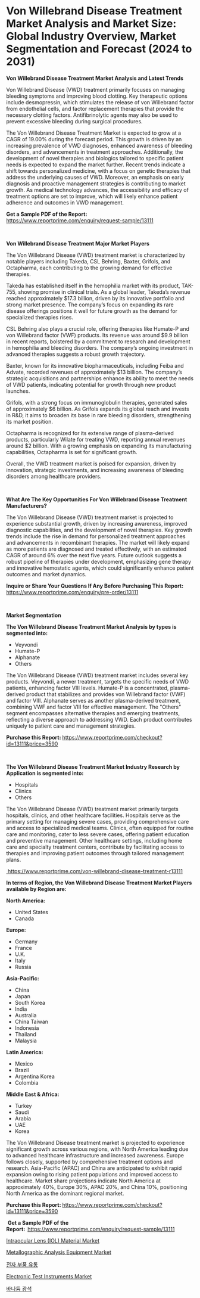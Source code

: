 <p><h1>Von Willebrand Disease Treatment Market Analysis and Market Size: Global Industry Overview, Market Segmentation and Forecast (2024 to 2031)</h1></p><p><strong>Von Willebrand Disease Treatment Market Analysis and Latest Trends</strong></p>
<p><p>Von Willebrand Disease (VWD) treatment primarily focuses on managing bleeding symptoms and improving blood clotting. Key therapeutic options include desmopressin, which stimulates the release of von Willebrand factor from endothelial cells, and factor replacement therapies that provide the necessary clotting factors. Antifibrinolytic agents may also be used to prevent excessive bleeding during surgical procedures.</p><p>The Von Willebrand Disease Treatment Market is expected to grow at a CAGR of 19.00% during the forecast period. This growth is driven by an increasing prevalence of VWD diagnoses, enhanced awareness of bleeding disorders, and advancements in treatment approaches. Additionally, the development of novel therapies and biologics tailored to specific patient needs is expected to expand the market further. Recent trends indicate a shift towards personalized medicine, with a focus on genetic therapies that address the underlying causes of VWD. Moreover, an emphasis on early diagnosis and proactive management strategies is contributing to market growth. As medical technology advances, the accessibility and efficacy of treatment options are set to improve, which will likely enhance patient adherence and outcomes in VWD management.</p></p>
<p><strong>Get a Sample PDF of the Report:&nbsp;</strong> <a href="https://www.reportprime.com/enquiry/request-sample/13111">https://www.reportprime.com/enquiry/request-sample/13111</a></p>
<p>&nbsp;</p>
<p><strong>Von Willebrand Disease Treatment Major Market Players</strong></p>
<p><p>The Von Willebrand Disease (VWD) treatment market is characterized by notable players including Takeda, CSL Behring, Baxter, Grifols, and Octapharma, each contributing to the growing demand for effective therapies.</p><p>Takeda has established itself in the hemophilia market with its product, TAK-755, showing promise in clinical trials. As a global leader, Takeda’s revenue reached approximately $17.3 billion, driven by its innovative portfolio and strong market presence. The company’s focus on expanding its rare disease offerings positions it well for future growth as the demand for specialized therapies rises.</p><p>CSL Behring also plays a crucial role, offering therapies like Humate-P and von Willebrand factor (VWF) products. Its revenue was around $9.9 billion in recent reports, bolstered by a commitment to research and development in hemophilia and bleeding disorders. The company’s ongoing investment in advanced therapies suggests a robust growth trajectory.</p><p>Baxter, known for its innovative biopharmaceuticals, including Feiba and Advate, recorded revenues of approximately $13 billion. The company’s strategic acquisitions and partnerships enhance its ability to meet the needs of VWD patients, indicating potential for growth through new product launches.</p><p>Grifols, with a strong focus on immunoglobulin therapies, generated sales of approximately $6 billion. As Grifols expands its global reach and invests in R&D, it aims to broaden its base in rare bleeding disorders, strengthening its market position.</p><p>Octapharma is recognized for its extensive range of plasma-derived products, particularly Wilate for treating VWD, reporting annual revenues around $2 billion. With a growing emphasis on expanding its manufacturing capabilities, Octapharma is set for significant growth.</p><p>Overall, the VWD treatment market is poised for expansion, driven by innovation, strategic investments, and increasing awareness of bleeding disorders among healthcare providers.</p></p>
<p>&nbsp;</p>
<p><strong>What Are The Key Opportunities For Von Willebrand Disease Treatment Manufacturers?</strong></p>
<p><p>The Von Willebrand Disease (VWD) treatment market is projected to experience substantial growth, driven by increasing awareness, improved diagnostic capabilities, and the development of novel therapies. Key growth trends include the rise in demand for personalized treatment approaches and advancements in recombinant therapies. The market will likely expand as more patients are diagnosed and treated effectively, with an estimated CAGR of around 6% over the next five years. Future outlook suggests a robust pipeline of therapies under development, emphasizing gene therapy and innovative hemostatic agents, which could significantly enhance patient outcomes and market dynamics.</p></p>
<p><strong>Inquire or Share Your Questions If Any Before Purchasing This Report:</strong> <a href="https://www.reportprime.com/enquiry/pre-order/13111">https://www.reportprime.com/enquiry/pre-order/13111</a></p>
<p>&nbsp;</p>
<p><strong>Market Segmentation</strong></p>
<p><strong>The Von Willebrand Disease Treatment Market Analysis by types is segmented into:</strong></p>
<p><ul><li>Veyvondi</li><li>Humate-P</li><li>Alphanate</li><li>Others</li></ul></p>
<p><p>The Von Willebrand Disease (VWD) treatment market includes several key products. Veyvondi, a newer treatment, targets the specific needs of VWD patients, enhancing factor VIII levels. Humate-P is a concentrated, plasma-derived product that stabilizes and provides von Willebrand factor (VWF) and factor VIII. Alphanate serves as another plasma-derived treatment, combining VWF and factor VIII for effective management. The "Others" segment encompasses alternative therapies and emerging treatments, reflecting a diverse approach to addressing VWD. Each product contributes uniquely to patient care and management strategies.</p></p>
<p><strong>Purchase this Report:&nbsp;</strong><a href="https://www.reportprime.com/checkout?id=13111&price=3590">https://www.reportprime.com/checkout?id=13111&price=3590</a></p>
<p>&nbsp;</p>
<p><strong>The Von Willebrand Disease Treatment Market Industry Research by Application is segmented into:</strong></p>
<p><ul><li>Hospitals</li><li>Clinics</li><li>Others</li></ul></p>
<p><p>The Von Willebrand Disease (VWD) treatment market primarily targets hospitals, clinics, and other healthcare facilities. Hospitals serve as the primary setting for managing severe cases, providing comprehensive care and access to specialized medical teams. Clinics, often equipped for routine care and monitoring, cater to less severe cases, offering patient education and preventive management. Other healthcare settings, including home care and specialty treatment centers, contribute by facilitating access to therapies and improving patient outcomes through tailored management plans.</p></p>
<p><a href="https://www.reportprime.com/von-willebrand-disease-treatment-r13111">&nbsp;https://www.reportprime.com/von-willebrand-disease-treatment-r13111</a></p>
<p><strong>In terms of Region, the Von Willebrand Disease Treatment Market Players available by Region are:</strong></p>
<p>
    <p> <strong> North America: </strong>
        <ul>
            <li>United States</li>
            <li>Canada</li>
        </ul>
        </p> 
    <p> <strong> Europe: </strong>
        <ul>
            <li>Germany</li>
            <li>France</li>
            <li>U.K.</li>
            <li>Italy</li>
            <li>Russia</li>
        </ul>
        </p> 
    <p> <strong> Asia-Pacific: </strong>
        <ul>
            <li>China</li>
            <li>Japan</li>
            <li>South Korea</li>
            <li>India</li>
            <li>Australia</li>
            <li>China Taiwan</li>
            <li>Indonesia</li>
            <li>Thailand</li>
            <li>Malaysia</li>
        </ul>
        </p> 
    <p> <strong> Latin America: </strong>
        <ul>
            <li>Mexico</li>
            <li>Brazil</li>
            <li>Argentina Korea</li>
            <li>Colombia</li>
        </ul>
        </p> 
    <p> <strong> Middle East & Africa: </strong>
        <ul>
            <li>Turkey</li>
            <li>Saudi</li>
            <li>Arabia</li>
            <li>UAE</li>
            <li>Korea</li>
        </ul>
    </p>
    </p>
<p><p>The Von Willebrand Disease treatment market is projected to experience significant growth across various regions, with North America leading due to advanced healthcare infrastructure and increased awareness. Europe follows closely, supported by comprehensive treatment options and research. Asia-Pacific (APAC) and China are anticipated to exhibit rapid expansion owing to rising patient populations and improved access to healthcare. Market share projections indicate North America at approximately 40%, Europe 30%, APAC 20%, and China 10%, positioning North America as the dominant regional market.</p></p>
<p><strong>Purchase this Report: </strong><a href="https://www.reportprime.com/checkout?id=13111&price=3590">https://www.reportprime.com/checkout?id=13111&price=3590</a></p>
<p>&nbsp;<strong>Get a Sample PDF of the Report:&nbsp;&nbsp;</strong><a href="https://www.reportprime.com/enquiry/request-sample/13111">https://www.reportprime.com/enquiry/request-sample/13111</a></p>
<p><strong></strong></p>
<p><p><a href="https://issuu.com/reportprime-2/docs/intraocular-lens-iol-material-marke_d123037b9ac951">Intraocular Lens (IOL) Material Market</a></p><p><a href="https://medium.com/@fernritchie2023/metallographic-analysis-equipment-market-size-share-analysis-growth-trends-forecast-2024-423567722ac6">Metallographic Analysis Equipment Market</a></p><p><a href="https://medium.com/@scothall80/%EC%A0%84%EC%9E%90-%EB%B6%80%ED%92%88-%EC%9C%A0%ED%86%B5-%EC%8B%9C%EC%9E%A5-%EC%A1%B0%EC%82%AC-%EB%B3%B4%EA%B3%A0%EC%84%9C%EC%97%90%EB%8A%94-2024%EB%85%84%EB%B6%80%ED%84%B0-2031%EB%85%84%EA%B9%8C%EC%A7%80-%EC%98%88%EC%B8%A1%EB%90%9C-14-9-%EC%9D%98-c03d26121983">전자 부품 유통</a></p><p><a href="https://medium.com/@harmondoyle_71964/electronic-test-instruments-market-size-growth-and-industry-analysis-by-market-segmentation-and-33d0e578e894">Electronic Test Instruments Market</a></p><p><a href="https://medium.com/@scothall80/2024%EB%85%84%EB%B6%80%ED%84%B0-2031%EB%85%84%EA%B9%8C%EC%A7%80%EC%9D%98-13-6-cagr-%EC%98%88%EC%83%81%EA%B3%BC-%ED%95%A8%EA%BB%98-%EA%B8%80%EB%A1%9C%EB%B2%8C-%EB%B0%94%EB%82%98%EB%93%90-%EA%B4%91%EB%AC%BC-%EC%8B%9C%EC%9E%A5-%EB%B2%94%EC%9C%84%EC%97%90-%EB%8C%80%ED%95%9C-%EC%8B%AC%EC%B8%B5-%EB%B6%84%EC%84%9D-bbe227327204">바나듐 광석</a></p></p>